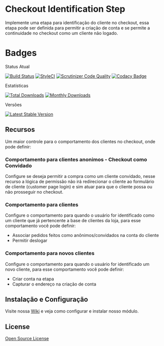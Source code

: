 # Checkout Identification Step

Implemente uma etapa para identificação do cliente no checkout, essa etapa pode ser definida para permitir a criação de conta e se permite a continuidade no checkout como um cliente não logado.

# Badges

Status Atual

[![Build Status](https://app.travis-ci.com/elisei/checkout-identification-step.svg?branch=Magento%402.3)](https://app.travis-ci.com/elisei/checkout-identification-step)
[![StyleCI](https://github.styleci.io/repos/432328264/shield?branch=Magento@2.3)](https://github.styleci.io/repos/432328264?branch=Magento@2.3)
[![Scrutinizer Code Quality](https://scrutinizer-ci.com/g/elisei/checkout-identification-step/badges/quality-score.png?b=Magento%402.3)](https://scrutinizer-ci.com/g/elisei/checkout-identification-step/)
[![Codacy Badge](https://app.codacy.com/project/badge/Grade/939d6dc3ac134fb384b67075bda95022)](https://www.codacy.com/gh/elisei/checkout-identification-step/dashboard?utm_source=github.com&amp;utm_medium=referral&amp;utm_content=elisei/checkout-identification-step&amp;utm_campaign=Badge_Grade)

Estatísticas

[![Total Downloads](https://poser.pugx.org/o2ti/checkout-identification-step/downloads)](https://packagist.org/packages/o2ti/checkout-identification-step)
[![Monthly Downloads](https://poser.pugx.org/o2ti/checkout-identification-step/d/monthly)](https://packagist.org/packages/o2ti/checkout-identification-step)

Versões

[![Latest Stable Version](https://poser.pugx.org/o2ti/checkout-identification-step/v/stable)](https://packagist.org/packages/o2ti/checkout-identification-step)

## Recursos

Um maior controle para o comportamento dos clientes no checkout, onde pode definir:

### Comportamento para clientes anonimos - Checkout como Convidado

Configure se deseja permitir a compra como um cliente convidado, nesse recurso a lógica de permissão não irá redirecionar o cliente ao formulário de cliente (customer page login) e sim atuar para que o cliente possa ou não prosseguir no checkout.

### Comportamento para clientes

Configure o comportamento para quando o usuário for identificado como um cliente que já pertencente a base de clientes da loja, para esse comportamento você pode definir:
- Associar pedidos feitos como anônimos/convidados na conta do cliente
- Permitir deslogar

### Comportamento para novos clientes

Configure o comportamento para quando  o usuário for identificado um novo cliente, para esse comportamento você pode definir:
- Criar conta na etapa
- Capturar o endereço na criação de conta

## Instalação e Configuração

Visite nossa [Wiki](https://github.com/elisei/checkout-identification-step/wiki) e veja como configurar e instalar nosso módulo.

## License

[Open Source License](LICENSE.txt)
